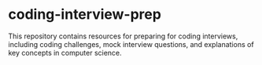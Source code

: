 # coding-interview-prep
This repository contains resources for preparing for coding interviews, including coding challenges, mock interview questions, and explanations of key concepts in computer science.

